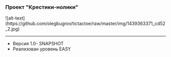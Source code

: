 ### Проект "Крестики-нолики"
<div width="200px">![alt-text](https://github.com/olegbugrov/tictactoe/raw/master/img/1439363371_cd52_2.jpg)</div>
<hr>
<ul>
<li>Версия 1.0- SNAPSHOT</li>
<li>Реализован уровень EASY</li></ul>
